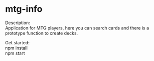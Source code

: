 # mtg-info

Description: <br>
Application for MTG players, here you can search cards and there is a prototype function to create decks.

Get started: <br>
npm install <br>
npm start <br>

